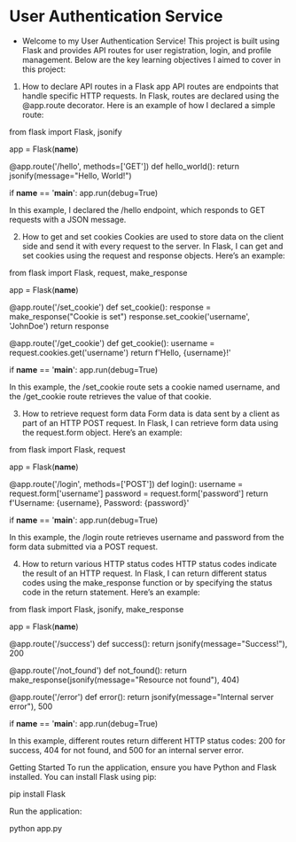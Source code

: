 # User Authentication Service

- Welcome to my User Authentication Service! This project is built using Flask and provides API routes for user registration, login, and profile management. Below are the key learning objectives I aimed to cover in this project:

1. How to declare API routes in a Flask app
API routes are endpoints that handle specific HTTP requests. In Flask, routes are declared using the @app.route decorator. Here is an example of how I declared a simple route:

from flask import Flask, jsonify

app = Flask(__name__)

@app.route('/hello', methods=['GET'])
def hello_world():
    return jsonify(message="Hello, World!")

if __name__ == '__main__':
    app.run(debug=True)

In this example, I declared the /hello endpoint, which responds to GET requests with a JSON message.


2. How to get and set cookies
Cookies are used to store data on the client side and send it with every request to the server. In Flask, I can get and set cookies using the request and response objects. Here’s an example:

from flask import Flask, request, make_response

app = Flask(__name__)

@app.route('/set_cookie')
def set_cookie():
    response = make_response("Cookie is set")
    response.set_cookie('username', 'JohnDoe')
    return response

@app.route('/get_cookie')
def get_cookie():
    username = request.cookies.get('username')
    return f'Hello, {username}!'

if __name__ == '__main__':
    app.run(debug=True)

In this example, the /set_cookie route sets a cookie named username, and the /get_cookie route retrieves the value of that cookie.

3. How to retrieve request form data
Form data is data sent by a client as part of an HTTP POST request. In Flask, I can retrieve form data using the request.form object. Here’s an example:

from flask import Flask, request

app = Flask(__name__)

@app.route('/login', methods=['POST'])
def login():
    username = request.form['username']
    password = request.form['password']
    return f'Username: {username}, Password: {password}'

if __name__ == '__main__':
    app.run(debug=True)

In this example, the /login route retrieves username and password from the form data submitted via a POST request.

4. How to return various HTTP status codes
HTTP status codes indicate the result of an HTTP request. In Flask, I can return different status codes using the make_response function or by specifying the status code in the return statement. Here’s an example:

from flask import Flask, jsonify, make_response

app = Flask(__name__)

@app.route('/success')
def success():
    return jsonify(message="Success!"), 200

@app.route('/not_found')
def not_found():
    return make_response(jsonify(message="Resource not found"), 404)

@app.route('/error')
def error():
    return jsonify(message="Internal server error"), 500

if __name__ == '__main__':
    app.run(debug=True)

In this example, different routes return different HTTP status codes: 200 for success, 404 for not found, and 500 for an internal server error.

Getting Started
To run the application, ensure you have Python and Flask installed. You can install Flask using pip:

pip install Flask


Run the application:

python app.py

